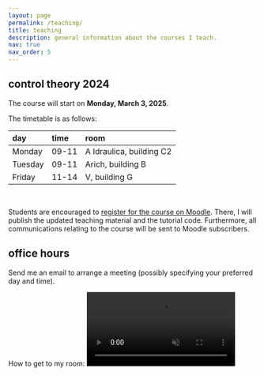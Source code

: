 ```yaml
---
layout: page
permalink: /teaching/
title: teaching
description: general information about the courses I teach. 
nav: true
nav_order: 5
---
```

## control theory 2024
The course will start on **Monday, March 3, 2025**.

The timetable is as follows:

| day         | time        | room     |
| :---        |    :---   |          :--- |
| Monday      | 09-11       | A Idraulica, building C2   |
| Tuesday   | 09-11        | Arich, building B      |
| Friday   | 11-14        | V, building G      |

&nbsp;  

Students are encouraged to [register for the course on Moodle](https://moodle2.units.it/course/view.php?id=15122). There, I will publish the updated teaching material and the tutorial code. Furthermore, all communications relating to the course will be sent to Moodle subscribers.

<!--
## computer vision and pattern recognition 2024
The course will start on **Thursday, October 3, 2024**. 

The timetable is as follows:

| day         | time        | room     |
| :---        |    :---   |          :--- |
| Monday      | 9-12       | 5C, building H2bis   |
| Thursday   | 15-17       | 5C, building H2bis   |

&nbsp; 

Students are encouraged to [register for the course on Moodle](https://moodle2.units.it/course/view.php?id=14024). There, I will publish the updated teaching material and the tutorial code. Furthermore, all communications relating to the course will be sent to Moodle subscribers. 

-->

## office hours
Send me an email to arrange a meeting (possibly specifying your preferred day and time).

How to get to my room:
<video src="https://user-images.githubusercontent.com/47215410/271945836-be66b942-61df-4217-854e-b4dcfad3a40b.mp4" data-canonical-src="https://user-images.githubusercontent.com/47215410/271945836-be66b942-61df-4217-854e-b4dcfad3a40b.mp4" controls="controls" muted="muted" class="d-block rounded-bottom-2 border-top width-fit" style="max-height:640px">
</video>

<!-- 
 <div  id="test">
    <img src="" name="canvas" />
</div> 

<script>
window.onload="displayImage();"
//create an array named imagesArray that contains the seven image file names
//dog.jpg, fox.jpg, mouse.jpg, alligator.jpg, fish.jpg, parrot.jpg and cat.jpg
var imagesArray = [ "/assets/img/code-screenshot.png","/assets/img/prof_pic.jpg"];
//create a function named displayImage
//it should not have any values passed into it
function displayImage(){
    //the first statement should generate a random number in the range 0 to 6 (the subscript values of the image file names in the imagesArray)
    var num = Math.floor(Math.random() * 2); // 0...6
    //the second statement display the random image from the imagesArray array in the canvas image using the random number as the subscript value
    document.canvas.src = imagesArray[num];
}
//remember the subscript values of the array are 0 to 6 (seven elements) zero based array
//you will have to subtract 1 from the random number generated to account for the zero based array
displayImage();
</script> -->
